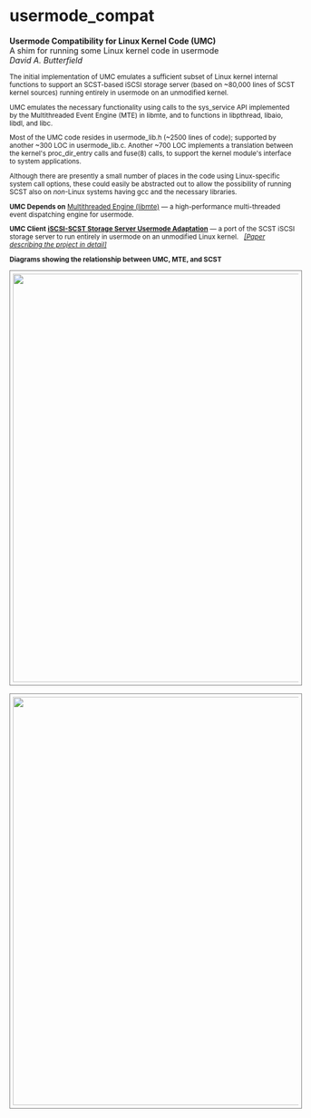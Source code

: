 # usermode_compat
**Usermode Compatibility for Linux Kernel Code (UMC)**  
A shim for running some Linux kernel code in usermode  
*David A. Butterfield*

<SMALL>

The initial implementation of UMC emulates a sufficient subset of Linux kernel
internal functions to support an SCST-based iSCSI storage server (based on
~80,000 lines of SCST kernel sources) running entirely in usermode on an
unmodified kernel.

UMC emulates the necessary functionality using calls to the sys_service API
implemented by the Multithreaded Event Engine (MTE) in libmte, and to functions
in libpthread, libaio, libdl, and libc.

Most of the UMC code resides in usermode_lib.h (~2500 lines of code); supported
by another ~300 LOC in usermode_lib.c.  Another ~700 LOC implements a
translation between the kernel's proc_dir_entry calls and fuse(8) calls, to
support the kernel module's interface to system applications.

Although there are presently a small number of places in the code using
Linux-specific system call options, these could easily be abstracted out to
allow the possibility of running SCST also on _non_-Linux systems having gcc and
the necessary libraries.

**UMC Depends on**
<A HREF="https://github.com/DavidButterfield/MTE">Multithreaded Engine (libmte)</A>
    &mdash; a high-performance multi-threaded event dispatching engine for usermode.

**UMC Client** 
<A HREF="https://davidbutterfield.github.io/SCST-Usermode-Adaptation/">
         <STRONG>iSCSI-SCST Storage Server Usermode Adaptation</STRONG></A>
    &mdash; a port of the SCST iSCSI storage server to run entirely in usermode on an unmodified Linux kernel. &nbsp;
<A  HREF="https://davidbutterfield.github.io/SCST-Usermode-Adaptation/SCST_Usermode.html">
	 <I>[Paper describing the project in detail]</I></A>

**Diagrams showing the relationship between UMC, MTE, and SCST**  

<P>
<A HREF="https://davidbutterfield.github.io/SCST-Usermode-Adaptation/SCST_usermode_service_map.pdf">
    <IMG SRC="https://davidbutterfield.github.io/SCST-Usermode-Adaptation/SCST_usermode_service_map.png"
    BORDER=1 style="padding:5px; border-color: grey" WIDTH=720></A>

<P>
<A HREF="https://davidbutterfield.github.io/SCST-Usermode-Adaptation/SCST_usermode_includes.pdf">
    <IMG SRC="https://davidbutterfield.github.io/SCST-Usermode-Adaptation/SCST_usermode_includes.png"
    BORDER=1 style="padding:5px; border-color: grey" WIDTH=720></A>

</SMALL>

